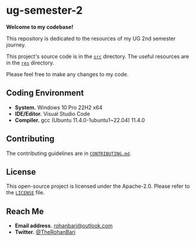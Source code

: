 # ug-semester-2

**Welcome to my codebase!**

This repository is dedicated to the resources of my UG 2nd semester journey.

This project's source code is in the [`src`](./src) directory. The useful
resources are in the [`res`](./res) directory.

Please feel free to make any changes to my code.

## Coding Environment

- **System.** Windows 10 Pro 22H2 x64
- **IDE/Editor.** Visual Studio Code
- **Compiler.** gcc (Ubuntu 11.4.0-1ubuntu1~22.04) 11.4.0

## Contributing

The contributing guidelines are
in [`CONTRIBUTING.md`](./CONTRIBUTING.md).

## License

This open-source project is licensed under the Apache-2.0.
Please refer to the [`LICENSE`](./LICENSE) file.

## Reach Me

- **Email address.** rohanbari@outlook.com
- **Twitter.** [@TheRohanBari](https://twitter.com/TheRohanBari)
